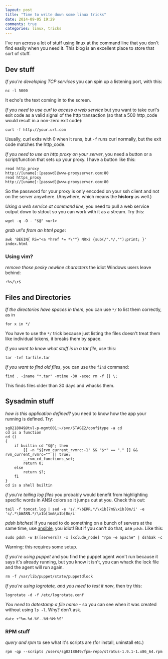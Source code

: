 ```yaml
---
layout: post
title: "Time to write down some linux tricks"
date: 2014-09-05 19:29
comments: true
categories: linux, tricks 
---
```

I've run across a lot of stuff using linux at the command line that you don't find easily when you need it.  This blog is an excellent place to store that
sort of stuff.
<!-- more -->

## Dev stuff
*If you're developing TCP services* you can spin up a listening port, with this:

```
nc -l 5000
```

It echo's the text coming in to the screen.

*If you need to use curl to access a web service* but you want to take curl's exit code as a valid signal of the http transaction (so that a 500 http_code
would result in a non-zero exit code):
```
curl -f http://your.url.com
```
Usually, curl exits with 0 when it runs, but `-f` runs curl normally, but the exit code matches the http_code.


*If you need to use an http proxy on your server*, you need a button or a script/function that sets up your proxy. I have a button like this:

```
read http_proxy
http://[uname]:[passwd]@www-proxyserver.com:80
read https_proxy
http://[uname]:[passwd]@www-proxyserver.com:80

``` 

So the password for your proxy is only encoded on your ssh client and not on the server anywhere.  (Anywhere, which means the **history** as well.)

*Using a web service at command line*, you need to pull a web service output down to stdout so you can work with it as a stream.  Try this:

```
wget -q -O - "$@" <url>
``` 

*grab url's from an html page*:

```
awk 'BEGIN{ RS="<a *href *= *\""} NR>2 {sub(/".*/,"");print; }' index.html
```

### Using vim?
*remove those pesky newline characters* the idiot Windows users leave behind:

```
:%s/\r$
```
## Files and Directories
*If the directories have spaces in them*, you can use `*/` to list them correctly, as in 

```
for x in */
```
You have to use the `*/` trick because just listing the files doesn't treat them like individual tokens, it breaks them by space.

*If you want to know what stuff is in a tar file*, use this:

```
tar -tvf tarfile.tar
```

*If you want to find old files*, you can use the `find` command:

```
find . -iname "*.tar" -mtime -30 -exec rm -f {} \;
```

This finds files older than 30 days and whacks them.
 
## Sysadmin stuff
*how is this application defined?* you need to know how the app your running is defined.  Try:

```
sg0218049@tvl-p-mgmt001:~/svn/STAGE2/conf$type -a cd
cd is a function
cd ()
{
    if builtin cd "$@"; then
        [[ -n "${rvm_current_rvmrc:-}" && "$*" == "." ]] && rvm_current_rvmrc="" || true;
        __rvm_cd_functions_set;
        return 0;
    else
        return $?;
    fi
}
cd is a shell builtin
```

*if you're tailing log files* you probably would benefit from highlighting specific words in ANSI colors so it jumps out at you.  Check this out:

```
tail -f tomcat.log | sed -e 's/.*\bERR.*/\x1b[7m&\x1b[0m/i' -e 's/.*\bWARN.*/\x1b[1m&\x1b[0m/i'
```

*pdsh bitches!* If you need to do something on a bunch of servers at the same time, use [ansible](http://www.ansible.com/home), you idiot! But if you
can't do that, use `pdsh`. Like this:

```
sudo pdsh -w $([servers]) -x [xclude_node] "rpm -e apache" | dshbak -c
```

Warning: this requires some setup.

*If you're using puppet* and you find the puppet agent won't run because it says it's already running, but you know it isn't, you can whack the lock
file and the agent will run again.

```
rm -f /var/lib/puppet/state/puppetdlock
```

*If you're using logrotate, and you need to test it now*, then try this:

```
logrotate -d -f /etc/logrotate.conf
```

*You need to datestamp a file name* - so you can see when it was created without using `ls -l`.  Why?  don't ask.

```
date +"%m-%d-%Y--%H:%M:%S"
```

### RPM stuff

*query and rpm* to see what it's scripts are (for install, uninstall etc.)

```
rpm -qp --scripts /users/sg0218049/fpm-repo/stratus-1.9.1-1.x86_64.rpm
```

<!-- see https://github.com/Shopify/liquid/wiki/Liquid-for-Designers for stuff 
# H1
## H2
[I'm an inline-style link](https://www.google.com)
![alt text](https://github.com/adam-p/markdown-here/raw/master/src/common/images/icon48.png 'Logo Title Text 1')
```javascript
var s = 'JavaScript syntax highlighting';
alert(s);
```
   * an unordered list item (note a newline is required before the list begins)
   1. an ordered list item
| Tables        | Are           | Cool  |
| ------------- |:-------------:| -----:|
| col 3 is      | right-aligned | $1600 |
-->
